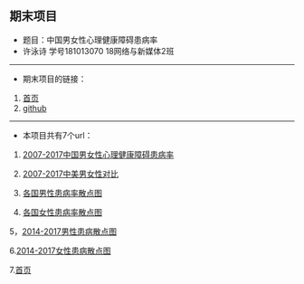 ## 期末项目
* 题目：中国男女性心理健康障碍患病率
* 许泳诗 学号181013070 18网络与新媒体2班
-------------------------------------------
* 期末项目的链接：  
1. [首页](http://xuyongshi.pythonanywhere.com/bar?)
2. [github](https://github.com/Xubaoo/python-final-project)
------------------------------------
* 本项目共有7个url：

1. [2007-2017中国男女性心理健康障碍患病率](http://xuyongshi.pythonanywhere.com/bar?)

2. [2007-2017中美男女性对比](http://xuyongshi.pythonanywhere.com/duibi?)

3. [各国男性患病率散点图](http://xuyongshi.pythonanywhere.com/index_scatter12)

4. [各国女性患病率散点图](http://xuyongshi.pythonanywhere.com/index_scatter11)

5，[2014-2017男性患病散点图](http://xuyongshi.pythonanywhere.com/word2)

6.[2014-2017女性患病散点图](http://xuyongshi.pythonanywhere.com/word1)

7.[首页](http://xuyongshi.pythonanywhere.com/bar?)
